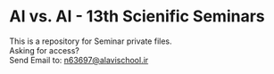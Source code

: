 # AI vs. AI - 13th Scienific Seminars
This is a repository for Seminar private files.  
Asking for access?  
Send Email to: n63697@alavischool.ir
